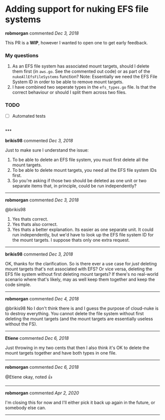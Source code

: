 # Adding support for nuking EFS file systems

**robmorgan** commented *Dec 3, 2018*

This PR is a **WIP**, however I wanted to open one to get early feedback.

### My questions

1. As an EFS file system has associated mount targets, should I delete them first (in `aws.go`. See the commented out code) or as part of the `nukeAllEfsFileSystems` function? Note: Essentially we need the EFS File System ID in order to be able to remove mount targets.
2. I have combined two seperate types in the `efs_types.go` file. Is that the correct behaviour or should I split them across two files.

### TODO

- [ ] Automated tests
<br />
***


**brikis98** commented *Dec 3, 2018*

Just to make sure I understand the issue:

1. To be able to delete an EFS file system, you must first delete all the mount targets.
1. To be able to delete mount targets, you need all the EFS file system IDs first.
1. So you're asking if those two should be deleted as one unit or two separate items that, in principle, could be run independently?

***

**robmorgan** commented *Dec 3, 2018*

@brikis98 

1. Yes thats correct.
2. Yes thats also correct.
3. Yes thats a better explanation. Its easier as one separate unit. It could run independently, but we'd have to look up the EFS file system ID for the mount targets. I suppose thats only one extra request.
***

**brikis98** commented *Dec 3, 2018*

OK, thanks for the clarification. So is there ever a use case for _just_ deleting mount targets that's not associated with EFS? Or vice versa, deleting the EFS file system without first deleting mount targets? If there's no real-world scenario where that's likely, may as well keep them together and keep the code simple.
***

**robmorgan** commented *Dec 4, 2018*

@brikis98 No I don't think there is and I guess the purpose of cloud-nuke is to destroy everything. You cannot delete the file system without first deleting the mount targets (and the mount targets are essentially useless without the FS).
***

**Etiene** commented *Dec 6, 2018*

Just throwing in my two cents that then I also think it's OK to delete the mount targets together and have both types in one file.
***

**robmorgan** commented *Dec 6, 2018*

@Etiene okay, noted 👍 
***

**robmorgan** commented *Apr 2, 2020*

I'm closing this for now and I'll either pick it back up again in the future, or somebody else can.
***

